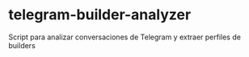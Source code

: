 # telegram-builder-analyzer
Script para analizar conversaciones de Telegram y extraer perfiles de builders
